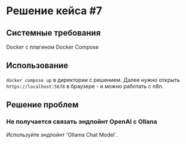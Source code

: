 # Решение кейса #7

## Системные требования

Docker с плагином Docker Compose

## Использование

`docker compose up` в директории с решением.
Далее нужно открыть `https://localhost:5678` в браузере - и можно работать с n8n.

## Решение проблем

### Не получается связать эндпойнт OpenAI с Ollana

Используйте эндпойнт 'Ollama Chat Model`.